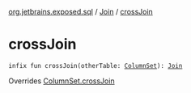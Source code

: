 [org.jetbrains.exposed.sql](../index.md) / [Join](index.md) / [crossJoin](.)

# crossJoin

`infix fun crossJoin(otherTable: `[`ColumnSet`](../-column-set/index.md)`): `[`Join`](index.md)

Overrides [ColumnSet.crossJoin](../-column-set/cross-join.md)

